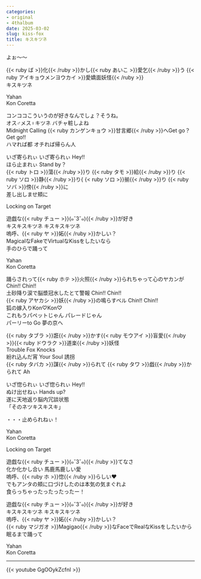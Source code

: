 ```yaml
---
categories:
- original
- 4thalbum
date: 2025-03-02
slug: kiss-fox
title: キスキツネ
---
```



よぉ～～

{{< ruby ば >}}化{{< /ruby >}}かし{{< ruby あいこ >}}愛乞{{< /ruby >}}う {{< ruby アイキョウメンヨウカイ >}}愛嬌面妖怪{{< /ruby >}}  
キスキツネ  

Yahan  
Kon Coretta  

コンココこういうのが好きなんでしょ？そうね。  
オス♂メス♀キツネ バチャ粧しよね  
Midnight Calling {{< ruby カンゲンキョウ >}}甘言郷{{< /ruby >}}へGet go？ Get go!!  
ハマれば都 オチれば帰らん人  

いざ寄られぃ いざ寄られぃ Hey!!  
ほら止まれぃ Stand by？  
{{< ruby トロ >}}蕩{{< /ruby >}}り {{< ruby タモ >}}給{{< /ruby >}}り {{< ruby ソロ >}}静{{< /ruby >}}り{ {< ruby ソロ >}}揃{{< /ruby >}}り {{< ruby ソバ >}}傍{{< /ruby >}}に  
差し出しませ頬に  

Locking on Target  

遊戯な{{< ruby チュー >}}(๑ˇ3ˇ๑){{< /ruby >}}が好き  
キスキスキツネ キスキスキツネ  
嗚呼、{{< ruby ヤ >}}妬{{< /ruby >}}かしい？  
MagicalなFakeでVirtualなKissをしたいなら  
手のひらで踊って  

Yahan  
Kon Coretta  

踊らされって{{< ruby ホテ >}}火照{{< /ruby >}}られちゃって心のヤカンが Chin!! Chin!!  
土砂降り涙で脳漿冠水したとて警報 Chin!! Chin!!  
{{< ruby アヤカシ >}}妖{{< /ruby >}}の鳴らすベル Chin!! Chin!!  
狐の嫁入りKon♡Kon♡  
これもうパペットじゃん パレードじゃん  
パーリーto Go 夢の京へ  

{{< ruby タブラ >}}誑{{< /ruby >}}かす{{< ruby モウアイ >}}盲愛{{< /ruby >}}{{< ruby ドウラク >}}道楽{{< /ruby >}}妖怪  
Trouble Fox Knocks  
紛れ込んだ宵 Your Soul 誘拐  
{{< ruby タバカ >}}謀{{< /ruby >}}られて {{< ruby タワ >}}戯{{< /ruby >}}かられて Ah  

いざ惚られぃ いざ惚られぃ Hey!!  
ぬけ出せねぃ Hands up?  
遂に天地返り脳内冗談状態  
「そのネツキスキスキ」  

・・・止められねぃ！  

Yahan  
Kon Coretta  

Locking on Target  

遊戯な{{< ruby チュー >}}(๑ˇ3ˇ๑){{< /ruby >}}てなさ  
化か化かし合い 馬鹿馬鹿しい愛  
嗚呼、{{< ruby ホ >}}惚{{< /ruby >}}らしい♥  
でもアンタの頬に口づけしたのは本気の気まぐれよ  
食らっちゃったったったったー！  

遊戯な{{< ruby チュー >}}(๑ˇ3ˇ๑){{< /ruby >}}が好き  
キスキスキツネ キスキスキツネ  
嗚呼、{{< ruby ヤ >}}妬{{< /ruby >}}かしい？  
{{< ruby マジガオ >}}Magigao{{< /ruby >}}なFaceでRealなKissをしたいから  
眠るまで踊って  

Yahan  
Kon Coretta  

---

{{< youtube GgOOykZcfnI >}}